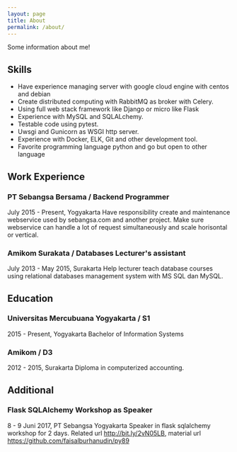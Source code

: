 ```yaml
---
layout: page
title: About
permalink: /about/
---
```


Some information about me!

## Skills
- Have experience managing server with google cloud engine with centos and debian
- Create distributed computing with RabbitMQ as broker with Celery.
- Using full web stack framework like Django or micro like Flask
- Experience with MySQL and SQLALchemy.
- Testable code using pytest.
- Uwsgi and Gunicorn as WSGI http server.
- Experience with Docker, ELK, Git and other development tool.
- Favorite programming language python and  go but open to other language

## Work Experience

### PT Sebangsa Bersama / Backend Programmer
July 2015 - Present,  Yogyakarta
Have responsibility create and maintenance webservice used by sebangsa.com and another project. Make sure webservice can handle a lot of request simultaneously and scale horisontal or vertical.

### Amikom Surakata / Databases Lecturer's assistant
July 2013 - May 2015,  Surakarta
Help lecturer teach database courses using relational databases management system with MS SQL dan MySQL.

## Education

### Universitas Mercubuana Yogyakarta / S1 
2015 - Present,  Yogyakarta
Bachelor of Information Systems

### Amikom / D3 
2012 - 2015,  Surakarta
Diploma in computerized accounting.

## Additional
### Flask SQLAlchemy Workshop  as Speaker
8 - 9 Juni 2017,  PT Sebangsa Yogyakarta
Speaker in flask sqlalchemy workshop for 2 days. Related url http://bit.ly/2vN05LB, material url https://github.com/faisalburhanudin/py89
